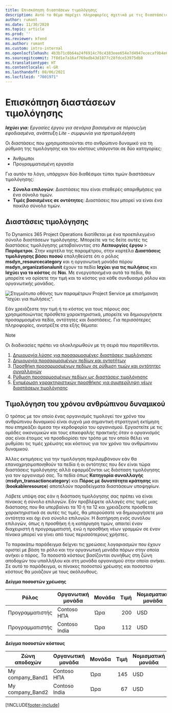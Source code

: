 ```yaml
---
title: Επισκόπηση διαστάσεων τιμολόγησης
description: Αυτό το θέμα παρέχει πληροφορίες σχετικά με τις διαστάσεις τιμολόγησης στο Dynamics 365 Project Operations.
author: rumant
ms.date: 11/30/2020
ms.topic: article
ms.prod: ''
ms.reviewer: kfend
ms.author: rumant
ms.custom: intro-internal
ms.openlocfilehash: 4b3b71c0b64a24f6914c70c4383eee654e7d4947ececaf9b4e6394f45a081a4c
ms.sourcegitcommit: 7f8d1e7a16af769adb43d1877c28fdce53975db8
ms.translationtype: HT
ms.contentlocale: el-GR
ms.lasthandoff: 08/06/2021
ms.locfileid: "7001971"
---
```

# <a name="pricing-dimensions-overview"></a>Επισκόπηση διαστάσεων τιμολόγησης

_**Ισχύει για:** Εργασίες έργου για σενάρια βασισμένα σε πόρους/μη εφοδιασμένα, ανάπτυξη Lite - συμφωνία για προτιμολόγηση_

Οι διαστάσεις που χρησιμοποιούνται στο ανθρώπινο δυναμικό για τη ρύθμιση της τιμολόγησης και του κόστους υπάγονται σε δύο κατηγορίες:

- Άνθρωποι
- Προγραμματισμένη εργασία

Για αυτόν το λόγο, υπάρχουν δύο διαθέσιμοι τύποι τιμών διαστάσεων τιμολόγησης:

- **Σύνολα επιλογών**: Διαστάσεις που είναι σταθερές απαριθμήσεις για ένα σύνολο τιμών.
- **Τιμές βασισμένες σε οντότητες**: Διαστάσεις που μπορεί να είναι ένα ποικίλο σύνολο τιμών.

## <a name="pricing-dimensions"></a>Διαστάσεις τιμολόγησης

Το Dynamics 365 Project Operations διατίθεται με ένα προεπιλεγμένο σύνολο διαστάσεων τιμολόγησης. Μπορείτε να τις δείτε αυτές τις διαστάσεις τιμολόγησης μεταβαίνοντας στο **Λειτουργίες έργου** > **Παράμετροι**. Στην καρτέλα της παραμέτρου, στην καρτέλα **Διαστάσεις τιμολόγησης βάσει ποσού** επαληθεύστε ότι ο ρόλος **msdyn_resourcecategory** και η οργανωτική μονάδα πόρου **msdyn_organizationalunit** έχουν τα πεδία **Ισχύει για τις πωλήσεις** και **Ισχύει για το κόστος** σε **Ναι**. Με ενεργοποιημένα αυτά τα πεδία, θα μπορείτε να ορίσετε την τιμή και το κόστος για κάθε συνδυασμό ρόλου και οργανωτικής μονάδας.

![Στιγμιότυπο οθόνης των παραμέτρων Project Service με επισήμανση "Ισχύει για πωλήσεις".](media/PS-OOB-parameters.png)

Εάν χρειάζεστε την τιμή ή το κόστος για τους πόρους σας χρησιμοποιώντας πρόσθετα χαρακτηριστικά, μπορείτε να δημιουργήσετε προσαρμοσμένα πεδία, οντότητες και διαστάσεις. Για περισσότερες πληροφορίες, ανατρέξτε στα εξής θέματα: 
  
  > [!NOTE]
  > Οι διαδικασίες πρέπει να ολοκληρωθούν με τη σειρά που παρατίθενται.

1. [Δημιουργία λύσης για προσαρμοσμένες διαστάσεις τιμολόγησης](../sales/create-solution-custompd.md)
2. [Δημιουργία προσαρμοσμένων πεδίων και οντοτήτων](create-custom-fields-entities-pricing-dimensions.md)
3. [Προσθήκη προσαρμοσμένων πεδίων σε ρύθμιση τιμών και οντότητες συναλλαγών ](add-custom-fields-price-setup-transactional-entities.md)
4. [Ρύθμιση προσαρμοσμένων πεδίων ως διαστάσεις τιμολόγησης ](set-up-custom-fields-pricing-dimensions.md)
5. [Ενημέρωση χαρακτηριστικών προσθήκης για συμπερίληψη νέων διαστάσεων τιμολόγησης](update-plugin-attributes-pd.md)


## <a name="pricing-human-resource-time"></a>Τιμολόγηση του χρόνου ανθρώπινου δυναμικού
Ο τρόπος με τον οποίο ένας οργανισμός τιμολογεί τον χρόνο του ανθρώπινου δυναμικού είναι συχνά μια σημαντική στρατηγική εκτίμηση που επηρεάζει άμεσα την κερδοφορία του οργανισμού. Εργαστείτε με τις ομάδες οικονομικών και τους επικεφαλής πρακτικής όταν ο οργανισμός σας είναι έτοιμος να προσδιορίσει τον τρόπο με τον οποίο θέλει να ρυθμίσει τις τιμές χρέωσης και κόστους για τον χρόνο του ανθρώπινου δυναμικού.

Άλλες εκτιμήσεις για την τιμολόγηση περιλαμβάνουν εάν θα επαναχρησιμοποιηθούν τα πεδία ή οι οντότητες που δεν είναι τώρα διαστάσεις τιμολόγησης αλλά εφαρμόζονται ως διάσταση τιμολόγησης για τον οργανισμό σας. Τα πεδία όπως **Κατηγορία συναλλαγής** (**msdyn_transactioncategory**) και **Πόρος με δυνατότητα κράτησης** και (**bookableresource**) αποτελούν παραδείγματα διαστάσεων υποψηφίων. 

Λάβετε υπόψη σας εάν η διάσταση τιμολόγησης σας πρέπει να είναι πίνακας ή σύνολο επιλογών. Εάν προβλέψετε αλλαγές στις τιμές μιας διάστασης που θα υπερβαίνει τα 10 ή τα 12 και χρειάζεστε πρόσθετα χαρακτηριστικά σε αυτές τις τιμές, θα μπορούσατε να δημιουργήσετε μια οντότητα και όχι ένα σύνολο επιλογών. Η διατήρηση ενός συνόλου επιλογών, όπως η προσθήκη ή η κατάργηση τιμών, απαιτεί έναν διαχειριστή ή προγραμματιστή, ενώ η προσθήκη νέων γραμμών σε έναν πίνακα μπορεί να γίνει από τους περισσότερους χρήστες.

Το παρακάτω παράδειγμα δείχνει τις χρεώσεις λογαριασμών που έχουν οριστεί με βάση το ρόλο και την οργανωτική μονάδα πόρων στην οποία ανήκει ο πόρος. Τα ποσοστά κόστους βασίζονται συνήθως στη ζώνη αποδοχών του υπαλλήλου και στη μονάδα οργανισμού στην οποία ανήκει. Σε αυτό το παράδειγμα, οι πίνακες ποσοστού χρέωσης και ποσοστού κόστους θα μοιάζουν με τους ακόλουθους.

**Δείγμα ποσοστών χρέωσης**

| Ρόλος        | Οργανωτική μονάδα    |Μονάδα      |Τιμή      |Νομισματική μονάδα  |
| ------------|-------------|----------|----------:|----------|
| Προγραμματιστής   | Contoso ΗΠΑ  |Ώρα | 200|USD     |
| Προγραμματιστής   | Contoso India |Ώρα|   112|USD     |


**Δείγμα ποσοστών κόστους**

| Ζώνη αποδοχών     | Οργανωτική μονάδα    |Μονάδα      |Τιμή      |Νομισματική μονάδα  |
| ----------------|-------------|----------|----------:|----------|
| My company_Band1 | Contoso ΗΠΑ  |Ώρα | 145|USD     |
| My company_Band2 | Contoso India |Ώρα|   67|USD     |


[!INCLUDE[footer-include](../includes/footer-banner.md)]
